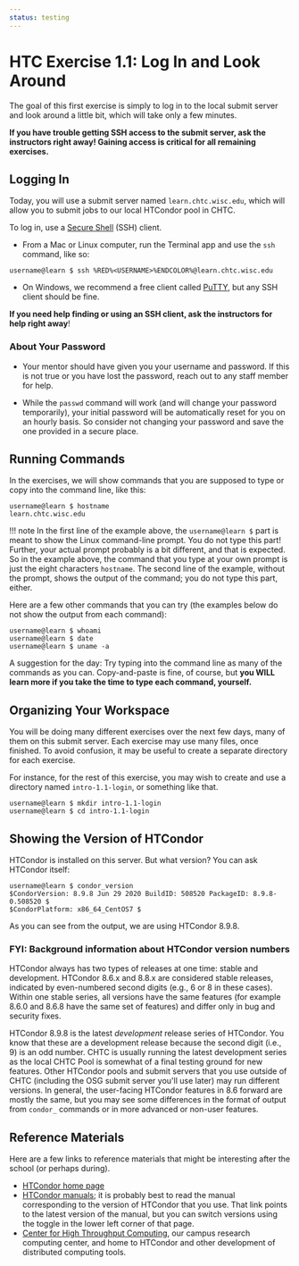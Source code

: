 ```yaml
---
status: testing
---
```


<style type="text/css"> pre em { font-style: normal; background-color: yellow; } pre strong { font-style: normal; font-weight: bold; color: \#008; } </style>

HTC Exercise 1.1: Log In and Look Around
===========================================

The goal of this first exercise is simply to log in to the local submit server and look around a little bit, which will take only a few minutes. 

**If you have trouble getting SSH access to the submit server, ask the instructors right away! Gaining access is critical for all remaining exercises.**

Logging In
----------

Today, you will use a submit server named `learn.chtc.wisc.edu`, which will allow you to submit jobs to our local HTCondor pool in CHTC.

To log in, use a [Secure Shell](http://en.wikipedia.org/wiki/Secure_Shell) (SSH) client.

-   From a Mac or Linux computer, run the Terminal app and use the `ssh` command, like so:

``` console
username@learn $ ssh %RED%<USERNAME>%ENDCOLOR%@learn.chtc.wisc.edu
```

-   On Windows, we recommend a free client called [PuTTY](http://www.chiark.greenend.org.uk/~sgtatham/putty/), but any SSH client should be fine.

**If you need help finding or using an SSH client, ask the instructors for help right away**!

### About Your Password

-   Your mentor should have given you your username and password.
    If this is not true or you have lost the password, reach out to any staff member for help.

-   While the `passwd` command will work (and will change your password temporarily),
    your initial password will be automatically reset for you on an hourly basis.
    So consider not changing your password and save the one provided in a secure place.

Running Commands
----------------

In the exercises, we will show commands that you are supposed to type or copy into the command line, like this:

``` console
username@learn $ hostname
learn.chtc.wisc.edu
```

!!! note
    In the first line of the example above, the `username@learn $` part is meant to show the Linux command-line prompt.
    You do not type this part! Further, your actual prompt probably is a bit different, and that is expected.
    So in the example above, the command that you type at your own prompt is just the eight characters `hostname`.
    The second line of the example, without the prompt, shows the output of the command; you do not type this part,
    either.

Here are a few other commands that you can try (the examples below do not show the output from each command):

``` console
username@learn $ whoami
username@learn $ date
username@learn $ uname -a
```

A suggestion for the day: Try typing into the command line as many of the commands as you can. Copy-and-paste is fine, of course, but **you WILL learn more if you take the time to type each command, yourself.**

Organizing Your Workspace
-------------------------

You will be doing many different exercises over the next few days, many of them on this submit server. Each exercise may use many files, once finished. To avoid confusion, it may be useful to create a separate directory for each exercise.

For instance, for the rest of this exercise, you may wish to create and use a directory named `intro-1.1-login`, or something like that.

``` console
username@learn $ mkdir intro-1.1-login
username@learn $ cd intro-1.1-login
```

Showing the Version of HTCondor
-------------------------------

HTCondor is installed on this server. But what version? You can ask HTCondor itself:

``` console
username@learn $ condor_version
$CondorVersion: 8.9.8 Jun 29 2020 BuildID: 508520 PackageID: 8.9.8-0.508520 $
$CondorPlatform: x86_64_CentOS7 $
```

As you can see from the output, we are using HTCondor 8.9.8.

### FYI: Background information about HTCondor version numbers

HTCondor always has two types of releases at one time: stable and development. HTCondor 8.6.x and 8.8.x are considered stable releases, indicated by even-numbered second digits (e.g., 6 or 8 in these cases). Within one stable series, all versions have the same features (for example 8.6.0 and 8.6.8 have the same set of features) and differ only in bug and security fixes.

HTCondor 8.9.8 is the latest _development_ release series of HTCondor. You know that these are a development release because the second digit (i.e., 9) is an odd number. CHTC is usually running the latest development series as the local CHTC Pool is somewhat of a final testing ground for new features. Other HTCondor pools and submit servers that you use outside of CHTC (including the OSG submit server you'll use later) may run different versions. In general, the user-facing HTCondor features in 8.6 forward are mostly the same, but you may see some differences in the format of output from `condor_` commands or in more advanced or non-user features.

Reference Materials
-------------------

Here are a few links to reference materials that might be interesting after the school (or perhaps during).

-   [HTCondor home page](http://research.cs.wisc.edu/htcondor/)
-   [HTCondor manuals](https://htcondor.readthedocs.io/en/latest/); it is probably best to read the manual corresponding to the version of HTCondor that you use. That link points to the latest version of the manual, but you can switch versions using the toggle in the lower left corner of that page.
-   [Center for High Throughput Computing](http://chtc.cs.wisc.edu/), our campus research computing center, and home to HTCondor and other development of distributed computing tools.
